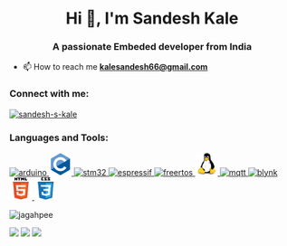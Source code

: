 <h1 align="center">Hi 👋, I'm Sandesh Kale</h1>
<h3 align="center">A passionate Embeded developer from India</h3>

- 📫 How to reach me **kalesandesh66@gmail.com**

<h3 align="left">Connect with me:</h3>
<p align="left">
<a href="https://linkedin.com/in/sandesh-s-kale" target="blank"><img align="center" src="https://raw.githubusercontent.com/rahuldkjain/github-profile-readme-generator/master/src/images/icons/Social/linked-in-alt.svg" alt="sandesh-s-kale" height="30" width="40" /></a>
</p>

<h3 align="left">Languages and Tools:</h3>
<p align="left"> <a href="https://www.arduino.cc/" target="_blank" rel="noreferrer"> <img src="https://cdn.worldvectorlogo.com/logos/arduino-1.svg" alt="arduino" width="40" height="40"/> </a>  <a href="https://www.cprogramming.com/" target="_blank" rel="noreferrer"> <img src="https://raw.githubusercontent.com/devicons/devicon/master/icons/c/c-original.svg" alt="c" width="40" height="40"/> </a> <a href="https://www.st.com/en/development-tools/stm32cubeide.html" target="_blank" srel="noreferrer"> <img src="https://www.disk91.com/wp-content/uploads/2018/09/12180191.png" alt="stm32" width="40" height="40"/> </a> <a href="https://www.espressif.com/" target="_blank" srel="noreferrer"> <img src="https://raw.githubusercontent.com/JAGAHPEE/CDAC-PG-DESD/main/resources/images/espressif.png?token=GHSAT0AAAAAACOB5GIXKTMA4TUYKZQJSRREZONUEMA" alt="espressif" width="40" height="40"/> </a> <a href="https://www.freertos.org/index.html/" target="_blank" srel="noreferrer"> <img src="https://www.kaliop.com/app/uploads/2019/01/freertos_color-1.png" alt="freertos" width="100" height="40"/> </a> <a href="https://www.linux.org/" target="_blank" srel="noreferrer"> <img src="https://raw.githubusercontent.com/devicons/devicon/master/icons/linux/linux-original.svg" alt="linux" width="40" height="40"/> </a> <a href="https://mqtt.org/" target="_blank" srel="noreferrer"> <img src="https://mqtt.org/assets/img/mqtt-logo-transp.svg" alt="mqtt" width="100" height="40"/> </a> <a href="https://blynk.io/" target="_blank" srel="noreferrer"> <img src="https://assets-global.website-files.com/64e7613f72bbd136b54a5f25/64e7613f72bbd136b54a5f2c_Blynk-logo-app-icon.svg" alt="blynk" width="100" height="40"/> </a> <a href="https://www.w3.org/html/" target="_blank" rel="noreferrer"> <img src="https://raw.githubusercontent.com/devicons/devicon/master/icons/html5/html5-original-wordmark.svg" alt="html5" width="40" height="40"/> </a>  <a href="https://www.w3schools.com/css/" target="_blank" rel="noreferrer"> <img src="https://raw.githubusercontent.com/devicons/devicon/master/icons/css3/css3-original-wordmark.svg" alt="css3" width="40" height="40"/> </a> </p>

<p><img align="center" src="https://github-readme-stats.vercel.app/api/top-langs?username=jagahpee&show_icons=true&locale=en&layout=compact" alt="jagahpee" /></p>

![](https://raw.githubusercontent.com/JAGAHPEE/cards/master/profile-summary-card-output/chartreuse_dark/0-profile-details.svg)
![](https://raw.githubusercontent.com/JAGAHPEE/cards/master/profile-summary-card-output/chartreuse_dark/1-repos-per-language.svg)
![](https://raw.githubusercontent.com/JAGAHPEE/cards/master/profile-summary-card-output/chartreuse_dark/2-most-commit-language.svg)

